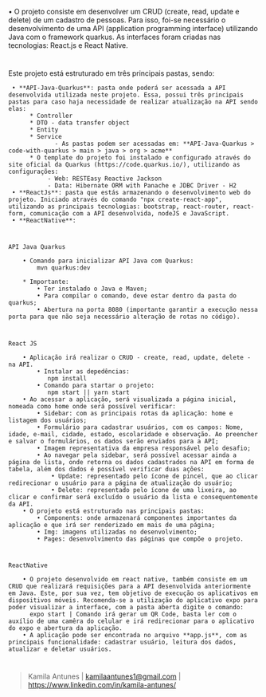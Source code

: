• O projeto consiste em desenvolver um CRUD (create, read, update e delete) de um cadastro de pessoas. Para isso, foi-se necessário o desenvolvimento de uma API (application programming interface) utilizando Java com o framework quarkus. As interfaces foram criadas nas tecnologias: React.js e React Native.

#
Este projeto está estruturado em três principais pastas, sendo:
>
     • **API-Java-Quarkus**: pasta onde poderá ser acessada a API desenvolvida utilizada neste projeto. Essa, possui três principais pastas para caso haja necessidade de realizar atualização na API sendo elas:
          * Controller
          * DTO - data transfer object
          * Entity
          * Service
                 - As pastas podem ser acessadas em: **API-Java-Quarkus > code-with-quarkus > main > java > org > acme**
          * O template do projeto foi instalado e configurado através do site oficial da Quarkus (https://code.quarkus.io/), utilizando as configurações:
               - Web: RESTEasy Reactive Jackson
               - Data: Hibernate ORM with Panache e JDBC Driver - H2
     • **ReactJs**: pasta que estás armazenando o desenvolvimento web do projeto. Iniciado através do comando "npx create-react-app", utilizando as principais tecnologias: bootstrap, react-router, react-form, comunicação com a API desenvolvida, nodeJS e JavaScript.
     • **ReactNative**:

#
    API Java Quarkus

        • Comando para inicializar API Java com Quarkus: 
            mvn quarkus:dev

        * Importante:
            • Ter instalado o Java e Maven;
            • Para compilar o comando, deve estar dentro da pasta do quarkus;
            • Abertura na porta 8080 (importante garantir a execução nessa porta para que não seja necessário alteração de rotas no código).

#
    React JS

        • Aplicação irá realizar o CRUD - create, read, update, delete - na API. 
            • Instalar as depedências:
               npm install
            • Comando para startar o projeto:
               npm start || yarn start
        • Ao acessar a aplicação, será visualizada a página inicial, nomeada como home onde será possível verificar:
            • Sidebar: com as principais rotas da aplicação: home e listagem dos usuários;
            • Formulário para cadastrar usuários, com os campos: Nome, idade, e-mail, cidade, estado, escolaridade e observação. Ao preencher e salvar o formulários, os dados serão enviados para a API;
            • Imagem representativa da empresa responsável pelo desafio;
            • Ao navegar pela sidebar, será possível acessar ainda a página de lista, onde retorna os dados cadastrados na API em forma de tabela, além dos dados é possível verificar duas ações:
                • Update: representado pelo ícone de pincel, que ao clicar redirecionar o usuário para a página de atualização do usuário;
                • Delete: representado pelo ícone de uma lixeira, ao clicar e confirmar será excluído o usuário da lista e consequentemente da API.
        • O projeto está estruturado nas principais pastas:
            • Components: onde armazenará componentes importantes da aplicação e que irá ser renderizado em mais de uma página;
            • Img: imagens utilizadas no desenvolvimento;
            • Pages: desenvolvimento das páginas que compõe o projeto.

#
    ReactNative
    
        • O projeto desenvolvido em react native, também consiste em um CRUD que realizará requisições para a API desenvolvida anteriormente em Java. Este, por sua vez, tem objetivo de execução os aplicativos em dispositivos móveis. Recomenda-se a utilização do aplicativo expo para poder visualizar a interface, com a pasta aberta digite o comando:
          expo start | Comando irá gerar um QR Code, basta ler com o auxílio de uma camêra do celular e irá redirecionar para o aplicativo do expo e abertura da aplicação.
        • A aplicação pode ser encontrada no arquivo **app.js**, com as principais funcionalidade: cadastrar usuário, leitura dos dados, atualizar e deletar usuários.
        
#

> Kamila Antunes | kamilaantunes1@gmail.com | https://www.linkedin.com/in/kamila-antunes/
